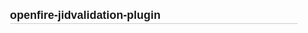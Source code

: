 # openfire-jidvalidation-plugin
<!DOCTYPE HTML PUBLIC "-//W3C//DTD HTML 4.0 Transitional//EN">

<html>
<head>
    <title>JID Validation Plugin Readme</title>
    <style type="text/css">
        BODY {
            font-size : 100%;
        }
        BODY, TD, TH {
            font-family : tahoma, verdana, arial, helvetica, sans-serif;
            font-size : 0.8em;
        }
        H2 {
             font-size : 10pt;
             font-weight : bold;
        }
        A:hover {
            text-decoration : none;
        }
        H1 {
            font-family : tahoma, arial, helvetica, sans-serif;
            font-size : 1.4em;
            font-weight: bold;
            border-bottom : 1px #ccc solid;
            padding-bottom : 2px;
        }

        TT {
            font-family : courier new;
            font-weight : bold;
            color : #060;
        }
        PRE {
            font-family : courier new;
            font-size : 100%;
        }
    </style>
</head>
<body>

    <h1>
    JID Validation Pluging readme
    </h1>

    <h2>Overview</h2>
    <p>
    The JID Validation plugin adds JID Validation <a href="http://geekplace.eu/xeps/xep-jidprep/xep-jidprep.html">XEP-0328</a> 
    capabilities to Openfire. This plugin is designed to work with various Jabber clients to allow
    other users to prepare and validate a given JID.
    </p>

    <h2>Installation</h2>
    <p>
    Copy the file, &quot;jidvalidation.jar&quot; into the plugins directory of your Openfire installation. The plugin will
    then be automatically deployed. To upgrade to a new version: 1) go to the plugin screen of the Admin
    Console, 2) click on the delete icon on the same row as the currently installed search plugin, 3) 
    copy the new search.jar into the plugins directory of your Openfire installation.
    </p>

    <h2>Configuration</h2>
    <p>
    The JID Validation plugin is configured via the "Jid Validation Service Properites" sidebar item located under the "Server" tab
    in the Openfire Admin Console. By default, after the JID Validation plugin has been deployed all of its features
    are enabled. To enable or disable the plugin select the appropirate radio button and then click on the 
    "Save Properties" button.
    and click on the "Save Properties" button.
    </p>
</body>
</html>

